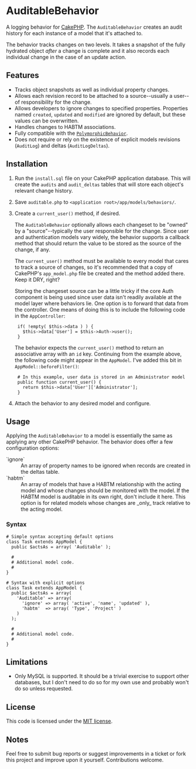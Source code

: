 # AuditableBehavior

A logging behavior for [CakePHP](http://cakephp.org). The `AuditableBehavior`  creates an audit history for each instance of a model that it's attached to.

The behavior tracks changes on two levels. It takes a snapshot of the fully hydrated object _after_ a change is complete and it also records each individual change in the case of an update action.

## Features

* Tracks object snapshots as well as individual property changes.
* Allows each revision record to be attached to a source--usually a user--of responsibility for the change.
* Allows developers to ignore changes to specified properties. Properties named `created`, `updated` and `modified` are ignored by default, but these values can be overwritten.
* Handles changes to HABTM associations.
* Fully compatible with the [`PolymorphicBehavior`](http://bakery.cakephp.org/articles/view/polymorphic-behavior).
* Does not require or rely on the existence of explicit models revisions (`AuditLog`) and deltas (`AuditLogDeltas`).

## Installation

1. Run the `install.sql` file on your CakePHP application database. This will create the `audits` and `audit_deltas` tables that will store each object's relevant change history.
1. Save `auditable.php` to `<application root>/app/models/behaviors/`.
1. Create a `current_user()` method, if desired.

    The `AuditableBehavior` optionally allows each changeset to be "owned" by a "source"--typically the user responsible for the change. Since user and authentication models vary widely, the behavior supports a callback method that should return the value to be stored as the source of the change, if any.

    The `current_user()` method must be available to every model that cares to track a source of changes, so it's recommended that a copy of CakePHP's `app_model.php` file be created and the method added there. Keep it DRY, right?

	Storing the changeset source can be a little tricky if the core Auth component is being used since user data isn't readily available at the model layer where behaviors lie. One option is to forward that data from the controller. One means of doing this is to include the following code in the `AppController`:
	
        if( !empty( $this->data ) ) {
          $this->data['User'] = $this->Auth->user();
        }

    The behavior expects the `current_user()` method to return an associative array with an `id` key. Continuing from the example above, the following code might appear in the `AppModel`. I've added this bit in `AppModel::beforeFilter()`:

        # In this example, user data is stored in an Administrator model
        public function current_user() {
          return $this->data['User']['Administrator'];
        }

1. Attach the behavior to any desired model and configure.

## Usage

Applying the `AuditableBehavior` to a model is essentially the same as applying any other CakePHP behavior. The behavior does offer a few configuration options:

<dl>
	<dt>`ignore`</dt>
	<dd>An array of property names to be ignored when records are created in the deltas table.</dd>
	<dt>`habtm`</dt>
	<dd>An array of models that have a HABTM relationship with the acting model and whose changes should be monitored with the model. If the HABTM model is auditable in its own right, don't include it here. This option is for related models whose changes are _only_ track relative to the acting model.</dd>
</dl>

### Syntax

    # Simple syntax accepting default options
	class Task extends AppModel {
      public $actsAs = array( 'Auditable' );
	        
      # 
      # Additional model code.
      #
    }
	
	# Syntax with explicit options
    class Task extends AppModel {
      public $actsAs = array(
        'Auditable' => array(
          'ignore' => array( 'active', 'name', 'updated' ),
          'habtm'  => array( 'Type', 'Project' )
        )
      );
      
      # 
      # Additional model code.
      #
    }

## Limitations

* Only MySQL is supported. It should be a trivial exercise to support other databases, but I don't need to do so for my own use and probably won't do so unless requested.

## License

This code is licensed under the [MIT license](http://www.opensource.org/licenses/mit-license.php).

## Notes

Feel free to submit bug reports or suggest improvements in a ticket or fork this project and improve upon it yourself. Contributions welcome.
